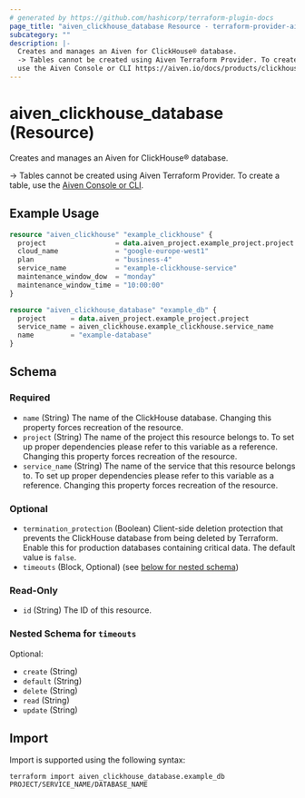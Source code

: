 ```yaml
---
# generated by https://github.com/hashicorp/terraform-plugin-docs
page_title: "aiven_clickhouse_database Resource - terraform-provider-aiven"
subcategory: ""
description: |-
  Creates and manages an Aiven for ClickHouse® database.
  -> Tables cannot be created using Aiven Terraform Provider. To create a table,
  use the Aiven Console or CLI https://aiven.io/docs/products/clickhouse/howto/manage-databases-tables#create-a-table.
---
```


# aiven_clickhouse_database (Resource)

Creates and manages an Aiven for ClickHouse® database.

-> Tables cannot be created using Aiven Terraform Provider. To create a table,
use the [Aiven Console or CLI](https://aiven.io/docs/products/clickhouse/howto/manage-databases-tables#create-a-table).

## Example Usage

```terraform
resource "aiven_clickhouse" "example_clickhouse" {
  project                 = data.aiven_project.example_project.project
  cloud_name              = "google-europe-west1"
  plan                    = "business-4"
  service_name            = "example-clickhouse-service"
  maintenance_window_dow  = "monday"
  maintenance_window_time = "10:00:00"
}

resource "aiven_clickhouse_database" "example_db" {
  project      = data.aiven_project.example_project.project
  service_name = aiven_clickhouse.example_clickhouse.service_name
  name         = "example-database"
}
```

<!-- schema generated by tfplugindocs -->
## Schema

### Required

- `name` (String) The name of the ClickHouse database. Changing this property forces recreation of the resource.
- `project` (String) The name of the project this resource belongs to. To set up proper dependencies please refer to this variable as a reference. Changing this property forces recreation of the resource.
- `service_name` (String) The name of the service that this resource belongs to. To set up proper dependencies please refer to this variable as a reference. Changing this property forces recreation of the resource.

### Optional

- `termination_protection` (Boolean) Client-side deletion protection that prevents the ClickHouse database from being deleted by Terraform. Enable this for production databases containing critical data. The default value is `false`.
- `timeouts` (Block, Optional) (see [below for nested schema](#nestedblock--timeouts))

### Read-Only

- `id` (String) The ID of this resource.

<a id="nestedblock--timeouts"></a>
### Nested Schema for `timeouts`

Optional:

- `create` (String)
- `default` (String)
- `delete` (String)
- `read` (String)
- `update` (String)

## Import

Import is supported using the following syntax:

```shell
terraform import aiven_clickhouse_database.example_db PROJECT/SERVICE_NAME/DATABASE_NAME
```
